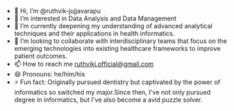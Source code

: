 - 👋 Hi, I’m @ruthvik-jujjavarapu
- 👀 I’m interested in Data Analysis and Data Management
- 🌱 I’m currently deepening my understanding of advanced analytical techniques and their applications in health informatics.
- 💞️ I’m looking to collaborate with interdisciplinary teams that focus on the emerging technologies into existing healthcare frameworks to improve patient outcomes.
- 📫 How to reach me ruthvikj.official@gmail.com
- 😄 Pronouns: he/him/his
- ⚡ Fun fact: Originally pursued dentistry but captivated by the power of informatics so switched my major.Since then, I've not only pursued degree in informatics, but I've also become a avid puzzle solver.

<!---
ruthvik-jujjavarapu/ruthvik-jujjavarapu is a ✨ special ✨ repository because its `README.md` (this file) appears on your GitHub profile.
You can click the Preview link to take a look at your changes.
--->
